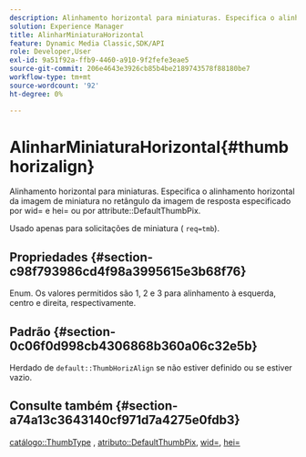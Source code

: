 ```yaml
---
description: Alinhamento horizontal para miniaturas. Especifica o alinhamento horizontal da imagem de miniatura no retângulo da imagem de resposta especificado por wid= e hei= ou pelo atributo DefaultThumbPix.
solution: Experience Manager
title: AlinharMiniaturaHorizontal
feature: Dynamic Media Classic,SDK/API
role: Developer,User
exl-id: 9a51f92a-ffb9-4460-a910-9f2fefe3eae5
source-git-commit: 206e4643e3926cb85b4be2189743578f88180be7
workflow-type: tm+mt
source-wordcount: '92'
ht-degree: 0%

---
```


# AlinharMiniaturaHorizontal{#thumbhorizalign}

Alinhamento horizontal para miniaturas. Especifica o alinhamento horizontal da imagem de miniatura no retângulo da imagem de resposta especificado por wid= e hei= ou por attribute::DefaultThumbPix.

Usado apenas para solicitações de miniatura ( `req=tmb`).

## Propriedades {#section-c98f793986cd4f98a3995615e3b68f76}

Enum. Os valores permitidos são 1, 2 e 3 para alinhamento à esquerda, centro e direita, respectivamente.

## Padrão {#section-0c06f0d998cb4306868b360a06c32e5b}

Herdado de `default::ThumbHorizAlign` se não estiver definido ou se estiver vazio.

## Consulte também {#section-a74a13c3643140cf971d7a4275e0fdb3}

[catálogo::ThumbType](../../../../../is-api/image-catalog/image-serving-api-ref/c-image-catalog-reference/c-image-svg-data-reference/c-image-data-reference/r-thumbtype-cat.md#reference-41149ddffc8749cba2f8d9c8e2611e03) , [atributo::DefaultThumbPix](../../../../../is-api/image-catalog/image-serving-api-ref/c-image-catalog-reference/c-attributes-reference/r-defaultthumbpix.md#reference-cf52bb74bed2466e8bc8adb0cacd6141), [wid=](../../../../../is-api/http-ref/image-serving-api-ref/c-http-protocol-reference/c-command-reference/r-is-http-wid.md#reference-bfeadcb67bf4485f851eb21345527e47), [hei=](../../../../../is-api/http-ref/image-serving-api-ref/c-http-protocol-reference/c-command-reference/r-is-http-hei.md#reference-6d6f556ccc0e4b98a815e8a5c1944a96)
